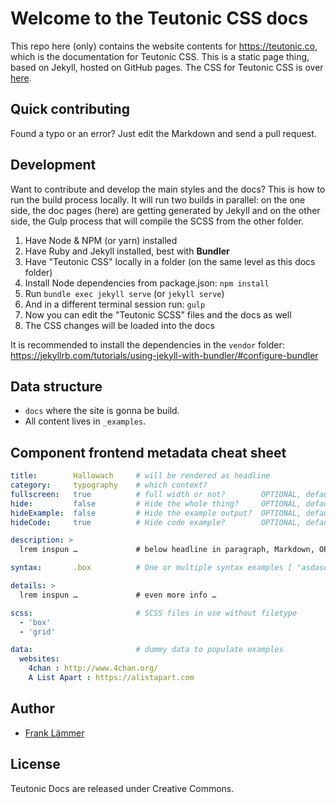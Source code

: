 # Welcome to the Teutonic CSS docs

This repo here (only) contains the website contents for https://teutonic.co, which is the documentation for Teutonic CSS. This is a static page thing, based on Jekyll, hosted on GitHub pages. The CSS for Teutonic CSS is over [here](https://github.com/fortrabbit/teutonic-css/).

## Quick contributing

Found a typo or an error? Just edit the Markdown and send a pull request.

## Development

Want to contribute and develop the main styles and the docs? This is how to run the build process locally. It will run two builds in parallel: on the one side, the doc pages (here) are getting generated by Jekyll and on the other side, the Gulp process that will compile the SCSS from the other folder.

1. Have Node & NPM (or yarn) installed
2. Have Ruby and Jekyll installed, best with **Bundler**
2. Have "Teutonic CSS" locally in a folder (on the same level as this docs folder)
3. Install Node dependencies from package.json: `npm install`
4. Run `bundle exec jekyll serve` (or `jekyll serve`)
5. And in a different terminal session run: `gulp`
6. Now you can edit the "Teutonic SCSS" files and the docs as well
7. The CSS changes will be loaded into the docs


It is recommended to install the dependencies in the `vendor` folder: 
https://jekyllrb.com/tutorials/using-jekyll-with-bundler/#configure-bundler


## Data structure

* `docs` where the site is gonna be build.
* All content lives in `_examples`.

## Component frontend metadata cheat sheet

```yml
title:        Hallowach     # will be rendered as headline
category:     typography    # which context?
fullscreen:   true          # full width or not?        OPTIONAL, default false
hide:         false         # Hide the whole thing?     OPTIONAL, default false
hideExample:  false         # Hide the example output?  OPTIONAL, default false
hideCode:     true          # Hide code example?        OPTIONAL, default false

description: >
  lrem inspun …             # below headline in paragraph, Markdown, OPTIONAL

syntax:       .box          # One or multiple syntax examples [ "asdasd", "dsdaasd"]

details: >
  lrem inspun …             # even more info …

scss:                       # SCSS files in use without filetype
  - 'box'
  - 'grid'

data:                       # dummy data to populate examples
  websites:
    4chan : http://www.4chan.org/
    A List Apart : https://alistapart.com
```

## Author

* [Frank Lämmer](https://twitter.com/frank_laemmer)


## License

Teutonic Docs are released under Creative Commons.